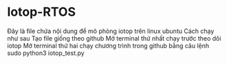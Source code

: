 # Iotop-RTOS
Đây là file chứa nội dung để mô phòng iotop trên linux ubuntu
Cách chạy như sau
Tạo file giống theo github
Mở terminal thứ nhất chạy trước theo dõi iotop
Mở terminal thứ hai chạy chương trình trong github bằng câu lệnh 
sudo python3 iotop_test.py
